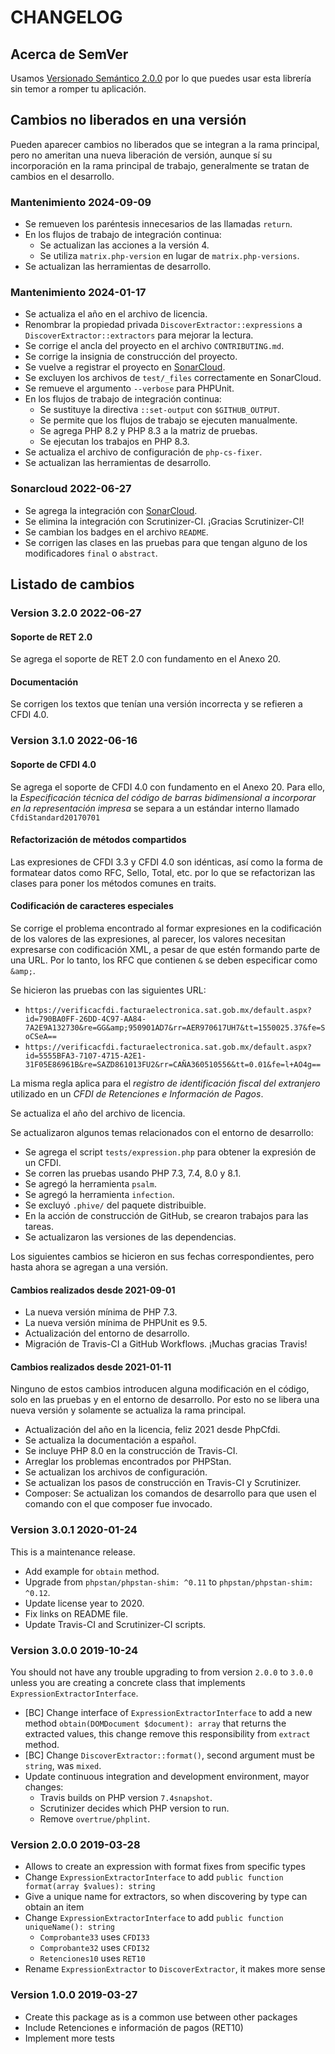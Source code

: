 # CHANGELOG

## Acerca de SemVer

Usamos [Versionado Semántico 2.0.0](SEMVER.md) por lo que puedes usar esta librería sin temor a romper tu aplicación.

## Cambios no liberados en una versión

Pueden aparecer cambios no liberados que se integran a la rama principal, pero no ameritan una nueva liberación de
versión, aunque sí su incorporación en la rama principal de trabajo, generalmente se tratan de cambios en el desarrollo.

### Mantenimiento 2024-09-09

- Se remueven los paréntesis innecesarios de las llamadas `return`.
- En los flujos de trabajo de integración continua:
  - Se actualizan las acciones a la versión 4.
  - Se utiliza `matrix.php-version` en lugar de `matrix.php-versions`.
- Se actualizan las herramientas de desarrollo.

### Mantenimiento 2024-01-17

- Se actualiza el año en el archivo de licencia.
- Renombrar la propiedad privada `DiscoverExtractor::expressions` a `DiscoverExtractor::extractors` para mejorar la lectura.
- Se corrige el ancla del proyecto en el archivo `CONTRIBUTING.md`.
- Se corrige la insignia de construcción del proyecto.
- Se vuelve a registrar el proyecto en [SonarCloud](https://sonarcloud.io/project/overview?id=phpcfdi_cfdi-expresiones).
- Se excluyen los archivos de `test/_files` correctamente en SonarCloud.
- Se remueve el argumento `--verbose` para PHPUnit.
- En los flujos de trabajo de integración continua:
  - Se sustituye la directiva `::set-output` con `$GITHUB_OUTPUT`.
  - Se permite que los flujos de trabajo se ejecuten manualmente.
  - Se agrega PHP 8.2 y PHP 8.3 a la matriz de pruebas.
  - Se ejecutan los trabajos en PHP 8.3.
- Se actualiza el archivo de configuración de `php-cs-fixer`.
- Se actualizan las herramientas de desarrollo.

### Sonarcloud 2022-06-27

- Se agrega la integración con [SonarCloud](https://sonarcloud.io/project/overview?id=phpcfdi_cfdi-expresiones).
- Se elimina la integración con Scrutinizer-CI. ¡Gracias Scrutinizer-CI! 
- Se cambian los badges en el archivo `README`.
- Se corrigen las clases en las pruebas para que tengan alguno de los modificadores `final` o `abstract`.

## Listado de cambios

### Version 3.2.0 2022-06-27

#### Soporte de RET 2.0

Se agrega el soporte de RET 2.0 con fundamento en el Anexo 20.

#### Documentación

Se corrigen los textos que tenían una versión incorrecta y se refieren a CFDI 4.0.

### Version 3.1.0 2022-06-16

#### Soporte de CFDI 4.0

Se agrega el soporte de CFDI 4.0 con fundamento en el Anexo 20.
Para ello, la *Especificación técnica del código de barras bidimensional a incorporar en la representación impresa*
se separa a un estándar interno llamado `CfdiStandard20170701`

#### Refactorización de métodos compartidos

Las expresiones de CFDI 3.3 y CFDI 4.0 son idénticas, así como la forma de formatear datos como RFC, Sello, Total, etc. 
por lo que se refactorizan las clases para poner los métodos comunes en traits.

#### Codificación de caracteres especiales

Se corrige el problema encontrado al formar expresiones en la codificación de los valores de las expresiones,
al parecer, los valores necesitan expresarse con codificación XML, a pesar de que estén formando parte de una URL.
Por lo tanto, los RFC que contienen `&` se deben especificar como `&amp;`.

Se hicieron las pruebas con las siguientes URL:

- `https://verificacfdi.facturaelectronica.sat.gob.mx/default.aspx?id=790BA0FF-26DD-4C97-AA84-7A2E9A132730&re=GG&amp;950901AD7&rr=AER970617UH7&tt=1550025.37&fe=SoCSeA==`
- `https://verificacfdi.facturaelectronica.sat.gob.mx/default.aspx?id=5555BFA3-7107-4715-A2E1-31F05E86961B&re=SAZD861013FU2&rr=CAÑA360510556&tt=0.01&fe=l+AO4g==`

La misma regla aplica para el *registro de identificación fiscal del extranjero* utilizado en un
*CFDI de Retenciones e Información de Pagos*.

Se actualiza el año del archivo de licencia.

Se actualizaron algunos temas relacionados con el entorno de desarrollo:

- Se agrega el script `tests/expression.php` para obtener la expresión de un CFDI.
- Se corren las pruebas usando PHP 7.3, 7.4, 8.0 y 8.1.
- Se agregó la herramienta `psalm`.
- Se agregó la herramienta `infection`.
- Se excluyó `.phive/` del paquete distribuible.
- En la acción de construcción de GitHub, se crearon trabajos para las tareas.
- Se actualizaron las versiones de las dependencias.

Los siguientes cambios se hicieron en sus fechas correspondientes, pero hasta ahora se agregan a una versión.

#### Cambios realizados desde 2021-09-01

- La nueva versión mínima de PHP 7.3.
- La nueva versión mínima de PHPUnit es 9.5.
- Actualización del entorno de desarrollo.
- Migración de Travis-CI a GitHub Workflows. ¡Muchas gracias Travis!

#### Cambios realizados desde 2021-01-11

Ninguno de estos cambios introducen alguna modificación en el código, solo en las pruebas y en el entorno de desarrollo.
Por esto no se libera una nueva versión y solamente se actualiza la rama principal.

- Actualización del año en la licencia, feliz 2021 desde PhpCfdi.
- Se actualiza la documentación a español.
- Se incluye PHP 8.0 en la construcción de Travis-CI.
- Arreglar los problemas encontrados por PHPStan.
- Se actualizan los archivos de configuración.
- Se actualizan los pasos de construcción en Travis-CI y Scrutinizer.
- Composer: Se actualizan los comandos de desarrollo para que usen el comando con el que composer fue invocado.

### Version 3.0.1 2020-01-24

This is a maintenance release.

- Add example for `obtain` method.
- Upgrade from `phpstan/phpstan-shim: ^0.11` to `phpstan/phpstan-shim: ^0.12`.
- Update license year to 2020.
- Fix links on README file.
- Update Travis-CI and Scrutinizer-CI scripts.

### Version 3.0.0 2019-10-24

You should not have any trouble upgrading to from version `2.0.0` to `3.0.0` unless you are creating a concrete
class that implements `ExpressionExtractorInterface`. 

- [BC] Change interface of `ExpressionExtractorInterface` to add a new method `obtain(DOMDocument $document): array`
  that returns the extracted values, this change remove this responsibility from `extract` method.
- [BC] Change `DiscoverExtractor::format()`, second argument must be `string`, was `mixed`.
- Update continuous integration and development environment, mayor changes:
    - Travis builds on PHP version `7.4snapshot`.
    - Scrutinizer decides which PHP version to run.
    - Remove `overtrue/phplint`.

### Version 2.0.0 2019-03-28

- Allows to create an expression with format fixes from specific types
- Change `ExpressionExtractorInterface` to add `public function format(array $values): string`
- Give a unique name for extractors, so when discovering by type can obtain an item
- Change `ExpressionExtractorInterface` to add `public function uniqueName(): string`
    - `Comprobante33` uses `CFDI33`
    - `Comprobante32` uses `CFDI32`
    - `Retenciones10` uses `RET10`
- Rename `ExpressionExtractor` to `DiscoverExtractor`, it makes more sense

### Version 1.0.0 2019-03-27

- Create this package as is a common use between other packages
- Include Retenciones e información de pagos (RET10)
- Implement more tests
